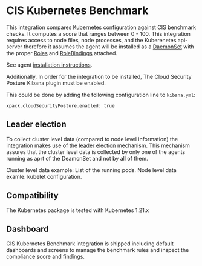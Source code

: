 # CIS Kubernetes Benchmark

This integration compares [Kubernetes](https://kubernetes.io/) configuration against CIS benchmark checks. It computes a score that ranges between 0 - 100. This integration requires access to node files, node processes, and the Kuberenetes api-server therefore it assumes the agent will be installed as a [DaemonSet](https://kubernetes.io/docs/concepts/workloads/controllers/daemonset/) with the proper [Roles](https://kubernetes.io/docs/reference/access-authn-authz/rbac/#role-and-clusterrole) and [RoleBindings](https://kubernetes.io/docs/reference/access-authn-authz/rbac/#rolebinding-and-clusterrolebinding) attached.

See agent [installation instructions](https://www.elastic.co/guide/en/fleet/current/running-on-kubernetes-managed-by-fleet.html).

Additionally, In order for the integration to be installed, The Cloud Security Posture Kibana plugin must be enabled.

This could be done by adding the following configuration line to `kibana.yml`:
```
xpack.cloudSecurityPosture.enabled: true
```

## Leader election

To collect cluster level data (compared to node level information) the integration makes use of the [leader election](https://www.elastic.co/guide/en/fleet/master/kubernetes_leaderelection-provider.html) mechanism.
This mechanism assures that the cluster level data is collected by only one of the agents running as aprt of the DeamonSet and not by all of them.

Cluster level data example: List of the running pods.
Node level data examle: kubelet configuration.

## Compatibility

The Kubernetes package is tested with Kubernetes 1.21.x

## Dashboard

CIS Kubernetes Benchmark integration is shipped including default dashboards and screens to manage the benchmark rules and inspect the compliance score and findings.

